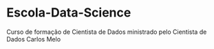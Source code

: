 # Escola-Data-Science
Curso de formação de Cientista de Dados ministrado pelo Cientista de Dados Carlos Melo
